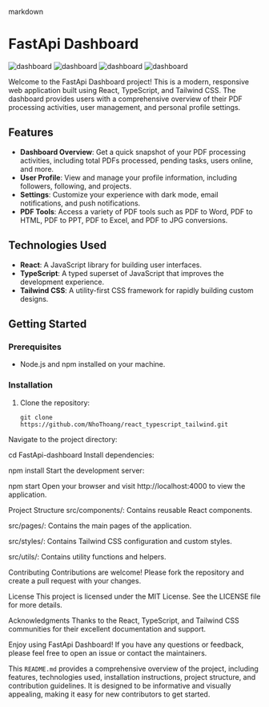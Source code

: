 markdown

# FastApi Dashboard

![dashboard](https://github.com/NhoThoang/react_typescript_tailwind/tree/main/Picture/dasboard.png)
![dashboard](https://github.com/NhoThoang/react_typescript_tailwind/tree/main/Picture/Home.png)
![dashboard](https://github.com/NhoThoang/react_typescript_tailwind/tree/main/Picture/profile.png)
![dashboard](https://github.com/NhoThoang/react_typescript_tailwind/tree/main/Picture/setting.png)

Welcome to the FastApi Dashboard project! This is a modern, responsive web application built using React, TypeScript, and Tailwind CSS. The dashboard provides users with a comprehensive overview of their PDF processing activities, user management, and personal profile settings.

## Features

- **Dashboard Overview**: Get a quick snapshot of your PDF processing activities, including total PDFs processed, pending tasks, users online, and more.
- **User Profile**: View and manage your profile information, including followers, following, and projects.
- **Settings**: Customize your experience with dark mode, email notifications, and push notifications.
- **PDF Tools**: Access a variety of PDF tools such as PDF to Word, PDF to HTML, PDF to PPT, PDF to Excel, and PDF to JPG conversions.

## Technologies Used

- **React**: A JavaScript library for building user interfaces.
- **TypeScript**: A typed superset of JavaScript that improves the development experience.
- **Tailwind CSS**: A utility-first CSS framework for rapidly building custom designs.

## Getting Started

### Prerequisites

- Node.js and npm installed on your machine.

### Installation

1. Clone the repository:
   ```
   git clone https://github.com/NhoThoang/react_typescript_tailwind.git
Navigate to the project directory:



cd FastApi-dashboard
Install dependencies:



npm install
Start the development server:



npm start
Open your browser and visit http://localhost:4000 to view the application.

Project Structure
src/components/: Contains reusable React components.

src/pages/: Contains the main pages of the application.

src/styles/: Contains Tailwind CSS configuration and custom styles.

src/utils/: Contains utility functions and helpers.

Contributing
Contributions are welcome! Please fork the repository and create a pull request with your changes.

License
This project is licensed under the MIT License. See the LICENSE file for more details.

Acknowledgments
Thanks to the React, TypeScript, and Tailwind CSS communities for their excellent documentation and support.

Enjoy using FastApi Dashboard! If you have any questions or feedback, please feel free to open an issue or contact the maintainers.



This `README.md` provides a comprehensive overview of the project, including features, technologies used, installation instructions, project structure, and contribution guidelines. It is designed to be informative and visually appealing, making it easy for new contributors to get started.
